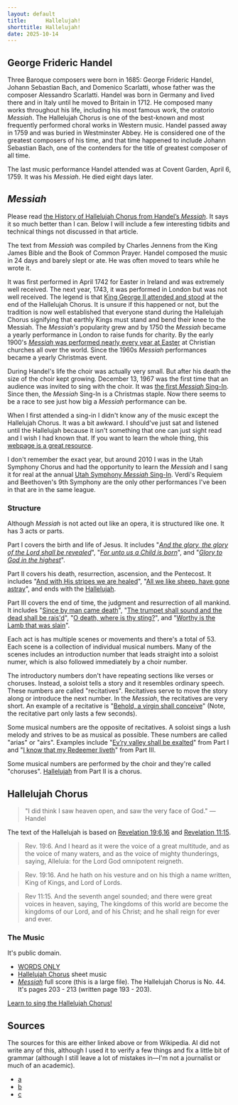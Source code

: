 ```yaml
---
layout: default
title:      Hallelujah!
shorttitle: Hallelujah!
date: 2025-10-14
---
```


## George Frideric Handel

Three Baroque composers were born in 1685: George Frideric Handel, Johann Sebastian Bach, and Domenico Scarlatti, whose father was the composer Alessandro Scarlatti. Handel was born in Germany and lived there and in Italy until he moved to Britain in 1712. He composed many works throughout his life, including his most famous work, the oratorio *Messiah*. The Hallelujah Chorus is one of the best-known and most frequently performed choral works in Western music. Handel passed away in 1759 and was buried in Westminster Abbey. He is considered one of the greatest composers of his time, and that time happened to include Johann Sebastian Bach, one of the contenders for the title of greatest composer of all time.

The last music performance Handel attended was at Covent Garden, April 6, 1759. It was his *Messiah*. He died eight days later.

## *Messiah*

Please read [the History of Hallelujah Chorus from Handel’s *Messiah*](https://www.thetabernaclechoir.org/articles/history-of-handels-hallelujah-chorus.html). It says it so much better than I can. Below I will include a few interesting tidbits and technical things not discussed in that article. 

The text from *Messiah* was compiled by Charles Jennens from the King James Bible and the Book of Common Prayer. Handel composed the music in 24 days and barely slept or ate. He was often moved to tears while he wrote it.

It was first performed in April 1742 for Easter in Ireland and was extremely well received. The next year, 1743, it was performed in London but was not well received. The legend is that [King George II attended and stood](https://www.cmuse.org/the-hallelujah-chorus-traditionally-brings-people-to-their-feet/) at the end of the Hallelujah Chorus. It is unsure if this happened or not, but the tradition is now well established that everyone stand during the Hallelujah Chorus signifying that earthly Kings must stand and bend their knee to the Messiah. The *Messiah's* popularity grew and by 1750 the *Messiah* became a yearly performance in London to raise funds for charity. By the early 1900's [*Messiah* was performed nearly every year at Easter](https://www.yourclassical.org/story/2023/12/11/handel-messiah) at Christian churches all over the world. Since the 1960s *Messiah* performances became a yearly Christmas event.

During Handel's life the choir was actually very small. But after his death the size of the choir kept growing. December 13, 1967 was the first time that an audience was invited to sing with the choir. It was [the first *Messiah* Sing-In](https://www.nationalchorale.com/messiah-sing-in). Since then, the *Messiah* Sing-In is a Christmas staple. Now there seems to be a race to see just how big a *Messiah* performance can be.

When I first attended a sing-in I didn't know any of the music except the Hallelujah Chorus. It was a bit awkward. I should've just sat and listened until the Hallelujah because it isn't something that one can just sight read and I wish I had known that. If you want to learn the whole thing, this [webpage is a great resource](https://choralmusictutor.com/PracticeFiles/Handel/Messiah/?ref=CMT).

I don't remember the exact year, but around 2010 I was in the Utah Symphony Chorus and had the opportunity to learn the *Messiah* and I sang it for real at the annual [Utah Symphony *Messiah* Sing-In](https://utahsymphony.org/event/id/36511/). Verdi's Requiem and Beethoven's 9th Symphony are the only other performances I've been in that are in the same league.

### Structure

Although *Messiah* is not acted out like an opera, it is structured like one. It has 3 acts or parts.

Part I covers the birth and life of Jesus. It includes "[*And the glory, the glory of the Lord shall be revealed*](https://www.youtube.com/watch?v=6z_tFJosT3k)", "[*For unto us a Child is born*](https://www.youtube.com/watch?v=eQN9oCTHtSc)", and "[*Glory to God in the highest*](https://www.youtube.com/watch?v=lSBIbuhc2Xg)".

Part II covers his death, resurrection, ascension, and the Pentecost. It includes "[And with His stripes we are healed](https://www.youtube.com/watch?v=ftDUFFZk_so)", "[All we like sheep, have gone astray](https://www.youtube.com/watch?v=bvTSql44k6Y)", and ends with the [Hallelujah](https://www.youtube.com/watch?v=1Rf3WK_IJ1g).

Part III covers the end of time, the judgment and resurrection of all mankind. It includes "[Since by man came death](https://www.youtube.com/watch?v=maHsvA1F0KQ)", "[The trumpet shall sound and the dead shall be rais'd](https://www.youtube.com/watch?v=R49LXrPlhjU)", "[O death, where is thy sting?](https://www.youtube.com/watch?v=OlMSza7FZeM)", and "[Worthy is the Lamb that was slain](https://www.youtube.com/watch?v=EZueKR1qRxs)".

Each act is has multiple scenes or movements and there's a total of 53. Each scene is a collection of individual musical numbers. Many of the scenes includes an introduction number that leads straight into a soloist numer, which is also followed immediately by a choir number.

The introductory numbers don't have repeating sections like verses or choruses. Instead, a soloist tells a story and it resembles ordinary speech. These numbers are called "recitatives". Recitatives serve to move the story along or introduce the next number. In the *Messiah*, the recitatives are very short. An example of a recitative is "[Behold, a virgin shall conceive](https://www.youtube.com/watch?v=DCrL-Pbd5iE)" (Note, the recitative part only lasts a few seconds).

Some musical numbers are the opposite of recitatives. A soloist sings a lush melody and strives to be as musical as possible. These numbers are called "arias" or "airs". Examples include "[Ev’ry valley shall be exalted](https://www.youtube.com/watch?v=7NCO6UzZ2R8)" from Part I and "[I know that my Redeemer liveth](https://www.youtube.com/watch?v=hqa8rn-hBSk)" from Part III.

Some musical numbers are performed by the choir and they're called "choruses". [Hallelujah](https://www.youtube.com/watch?v=1Rf3WK_IJ1g) from Part II is a chorus.

## Hallelujah Chorus

> "I did think I saw heaven open, and saw the very face of God." &mdash; Handel

The text of the Hallelujah is based on [Revelation 19:6,16](https://www.churchofjesuschrist.org/study/scriptures/nt/rev/19) and [Revelation 11:15](https://www.churchofjesuschrist.org/study/scriptures/nt/rev/11).

> Rev. 19:6. And I heard as it were the voice of a great multitude, and as the voice of many waters, and as the voice of mighty thunderings, saying, Alleluia: for the Lord God omnipotent reigneth.

> Rev. 19:16. And he hath on his vesture and on his thigh a name written, King of Kings, and Lord of Lords.

> Rev 11:15. And the seventh angel sounded; and there were great voices in heaven, saying, The kingdoms of this world are become the kingdoms of our Lord, and of his Christ; and he shall reign for ever and ever.

### The Music

It's public domain.

- [WORDS ONLY](dl/Hallelujah%20Chorus.pdf)
- [Hallelujah Chorus](https://imslp.org/wiki/Special:ImagefromIndex/41602/hfhg) sheet music
- [*Messiah*](https://s9.imslp.org/files/imglnks/usimg/6/6f/IMSLP11870-Handel_Messiah_Schirmer_1912.pdf) full score (this is a large file). The Hallelujah Chorus is No. 44. It's pages 203 - 213 (written page 193 - 203).

[Learn to sing the Hallelujah Chorus!](learn-hallelujah.html)

## Sources

The sources for this are either linked above or from Wikipedia. AI did not write any of this, although I used it to verify a few things and fix a little bit of grammar (although I still leave a lot of mistakes in&mdash;I'm not a journalist or much of an academic).

- [a](https://en.wikipedia.org/wiki/George_Frideric_Handel)
- [b](https://en.wikipedia.org/wiki/Messiah_(Handel))
- [c](https://en.wikipedia.org/wiki/Structure_of_Handel%27s_Messiah)
